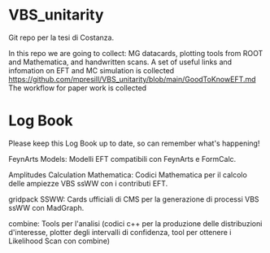# VBS_unitarity
Git repo per la tesi di Costanza.

In this repo we are going to collect: MG datacards, plotting tools from ROOT and Mathematica, and handwritten scans.
A set of useful links and infomation on EFT and MC simulation is collected https://github.com/mpresill/VBS_unitarity/blob/main/GoodToKnowEFT.md 
The workflow for paper work is collected 






# Log Book
Please keep this Log Book up to date, so can remember what's happening!

FeynArts Models:
Modelli EFT compatibili con FeynArts e FormCalc. 

Amplitudes Calculation Mathematica:
Codici Mathematica per il calcolo delle ampiezze VBS ssWW con i contributi EFT.


gridpack SSWW:
Cards ufficiali di CMS per la generazione di processi VBS ssWW con MadGraph.

combine:
Tools per l'analisi (codici c++ per la produzione delle distribuzioni d'interesse, plotter degli intervalli di confidenza, tool per ottenere i Likelihood Scan con combine)
